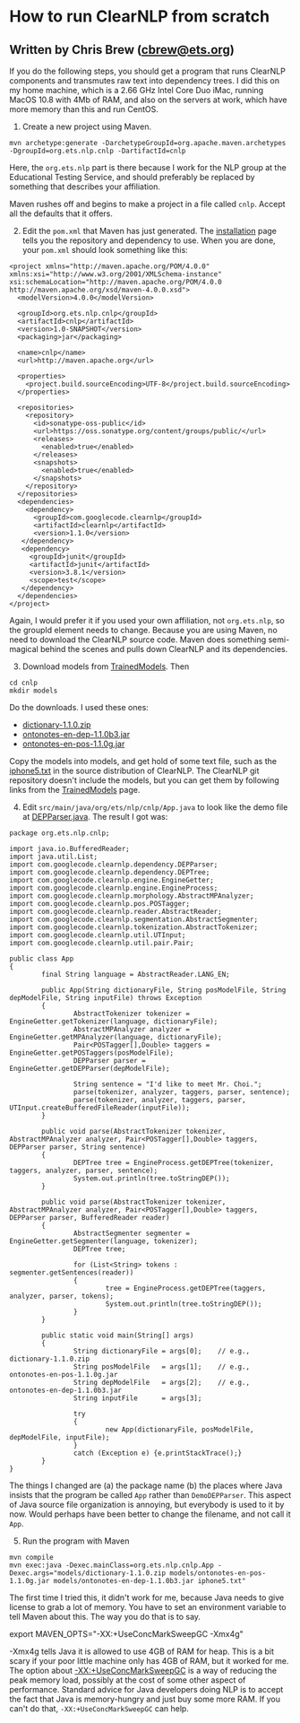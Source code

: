 # How to run ClearNLP from scratch #
## Written by Chris Brew (cbrew@ets.org) ##

If you do the following steps, you should get a program that runs ClearNLP components and transmutes raw text into dependency trees. I did this on my home machine, which is a 2.66 GHz Intel Core Duo iMac, running MacOS 10.8 with 4Mb of RAM, and also on the servers at work, which have more memory than this and run CentOS.

1) Create a new project using Maven.

```
mvn archetype:generate -DarchetypeGroupId=org.apache.maven.archetypes -DgroupId=org.ets.nlp.cnlp -DartifactId=cnlp
```

Here, the `org.ets.nlp` part is there because I work for the NLP group at the Educational Testing Service, and should preferably be replaced by something that describes your affiliation.

Maven rushes off and begins to make a project in a file called `cnlp`. Accept all the defaults that it offers.

2) Edit the `pom.xml` that Maven has just generated. The [installation](Installation.md) page tells you the repository and dependency to use. When you are done, your `pom.xml` should look something like this:

```
<project xmlns="http://maven.apache.org/POM/4.0.0" xmlns:xsi="http://www.w3.org/2001/XMLSchema-instance" xsi:schemaLocation="http://maven.apache.org/POM/4.0.0 http://maven.apache.org/xsd/maven-4.0.0.xsd">
  <modelVersion>4.0.0</modelVersion>

  <groupId>org.ets.nlp.cnlp</groupId>
  <artifactId>cnlp</artifactId>
  <version>1.0-SNAPSHOT</version>
  <packaging>jar</packaging>

  <name>cnlp</name>
  <url>http://maven.apache.org</url>

  <properties>
    <project.build.sourceEncoding>UTF-8</project.build.sourceEncoding>
  </properties>

  <repositories>
    <repository>
      <id>sonatype-oss-public</id>
      <url>https://oss.sonatype.org/content/groups/public/</url>
      <releases>
        <enabled>true</enabled>
      </releases>
      <snapshots>
        <enabled>true</enabled>
      </snapshots>
    </repository>
  </repositories>
  <dependencies>
    <dependency>
      <groupId>com.googlecode.clearnlp</groupId>
      <artifactId>clearnlp</artifactId>
      <version>1.1.0</version>
   </dependency>
   <dependency>
     <groupId>junit</groupId>
     <artifactId>junit</artifactId>
     <version>3.8.1</version>
     <scope>test</scope>
   </dependency>
  </dependencies>
</project>
```

Again, I would prefer it if you used your own affiliation, not `org.ets.nlp`, so the groupId element needs to change. Because you are using Maven, no need to download the ClearNLP source code. Maven does something semi-magical behind the scenes and pulls down ClearNLP and its dependencies.

3) Download models from [TrainedModels](TrainedModels.md).  Then

```
cd cnlp
mkdir models
```

Do the downloads. I used these ones:
  * [dictionary-1.1.0.zip](https://bitbucket.org/jdchoi77/models/downloads/dictionary-1.1.0.zip)
  * [ontonotes-en-dep-1.1.0b3.jar](https://bitbucket.org/jdchoi77/models/downloads/ontonotes-en-pos-1.1.0g.jar)
  * [ontonotes-en-pos-1.1.0g.jar](https://bitbucket.org/jdchoi77/models/downloads/ontonotes-en-dep-1.1.0b3.jar)

Copy the models into models, and get hold of some text file, such as the [iphone5.txt](http://clearnlp.googlecode.com/git/src/main/resources/sample/iphone5.txt) in the source distribution of ClearNLP. The ClearNLP git repository doesn't include the models, but you can get them by following links from the [TrainedModels](TrainedModels.md) page.

4) Edit `src/main/java/org/ets/nlp/cnlp/App.java` to look like the demo file at [DEPParser.java](https://code.google.com/p/clearnlp/source/browse/src/main/java/com/googlecode/clearnlp/demo/DemoDEPParser.java). The result I got was:

```
package org.ets.nlp.cnlp;

import java.io.BufferedReader;
import java.util.List;
import com.googlecode.clearnlp.dependency.DEPParser;
import com.googlecode.clearnlp.dependency.DEPTree;
import com.googlecode.clearnlp.engine.EngineGetter;
import com.googlecode.clearnlp.engine.EngineProcess;
import com.googlecode.clearnlp.morphology.AbstractMPAnalyzer;
import com.googlecode.clearnlp.pos.POSTagger;
import com.googlecode.clearnlp.reader.AbstractReader;
import com.googlecode.clearnlp.segmentation.AbstractSegmenter;
import com.googlecode.clearnlp.tokenization.AbstractTokenizer;
import com.googlecode.clearnlp.util.UTInput;
import com.googlecode.clearnlp.util.pair.Pair;

public class App
{
        final String language = AbstractReader.LANG_EN;
        
        public App(String dictionaryFile, String posModelFile, String depModelFile, String inputFile) throws Exception
        {
                AbstractTokenizer tokenizer = EngineGetter.getTokenizer(language, dictionaryFile);
                AbstractMPAnalyzer analyzer = EngineGetter.getMPAnalyzer(language, dictionaryFile);
                Pair<POSTagger[],Double> taggers = EngineGetter.getPOSTaggers(posModelFile);
                DEPParser parser = EngineGetter.getDEPParser(depModelFile);
                
                String sentence = "I'd like to meet Mr. Choi.";
                parse(tokenizer, analyzer, taggers, parser, sentence);
                parse(tokenizer, analyzer, taggers, parser, UTInput.createBufferedFileReader(inputFile));
        }
        
        public void parse(AbstractTokenizer tokenizer, AbstractMPAnalyzer analyzer, Pair<POSTagger[],Double> taggers, DEPParser parser, String sentence)
        {
                DEPTree tree = EngineProcess.getDEPTree(tokenizer, taggers, analyzer, parser, sentence);
                System.out.println(tree.toStringDEP());
        }
        
        public void parse(AbstractTokenizer tokenizer, AbstractMPAnalyzer analyzer, Pair<POSTagger[],Double> taggers, DEPParser parser, BufferedReader reader)
        {
                AbstractSegmenter segmenter = EngineGetter.getSegmenter(language, tokenizer);
                DEPTree tree;
                
                for (List<String> tokens : segmenter.getSentences(reader))
                {
                        tree = EngineProcess.getDEPTree(taggers, analyzer, parser, tokens);
                        System.out.println(tree.toStringDEP()); 
                }
        }

        public static void main(String[] args)
        {
                String dictionaryFile = args[0];    // e.g., dictionary-1.1.0.zip
                String posModelFile   = args[1];    // e.g., ontonotes-en-pos-1.1.0g.jar
                String depModelFile   = args[2];    // e.g., ontonotes-en-dep-1.1.0b3.jar
                String inputFile      = args[3];

                try
                {
                        new App(dictionaryFile, posModelFile, depModelFile, inputFile);
                }
                catch (Exception e) {e.printStackTrace();}
        }
}
```

The things I changed are (a) the package name (b) the places where Java insists that the program be called `App` rather than `DemoDEPParser`. This aspect of Java source file organization is annoying, but everybody is used to it by now. Would perhaps have been better to change the filename, and not call it `App`.

5) Run the program with Maven

```
mvn compile
mvn exec:java -Dexec.mainClass=org.ets.nlp.cnlp.App -Dexec.args="models/dictionary-1.1.0.zip models/ontonotes-en-pos-1.1.0g.jar models/ontonotes-en-dep-1.1.0b3.jar iphone5.txt" 
```

The first time I tried this, it didn't work for me, because Java needs to give license to grab a lot of memory. You have to set an environment variable to tell Maven about this. The way you do that is to say.

export MAVEN\_OPTS="-XX:+UseConcMarkSweepGC -Xmx4g"

-Xmx4g tells Java it is allowed to use 4GB of RAM for heap. This is a bit scary if your poor little machine only has 4GB of RAM, but it worked for me. The option about [-XX:+UseConcMarkSweepGC](http://www.oracle.com/technetwork/java/javase/gc-tuning-6-140523.html) is a way of reducing the peak memory load, possibly at the cost of some other aspect of performance. Standard advice for Java developers doing NLP is to accept the fact that Java is memory-hungry and just buy some more RAM. If you can't do that, `-XX:+UseConcMarkSweepGC` can help.